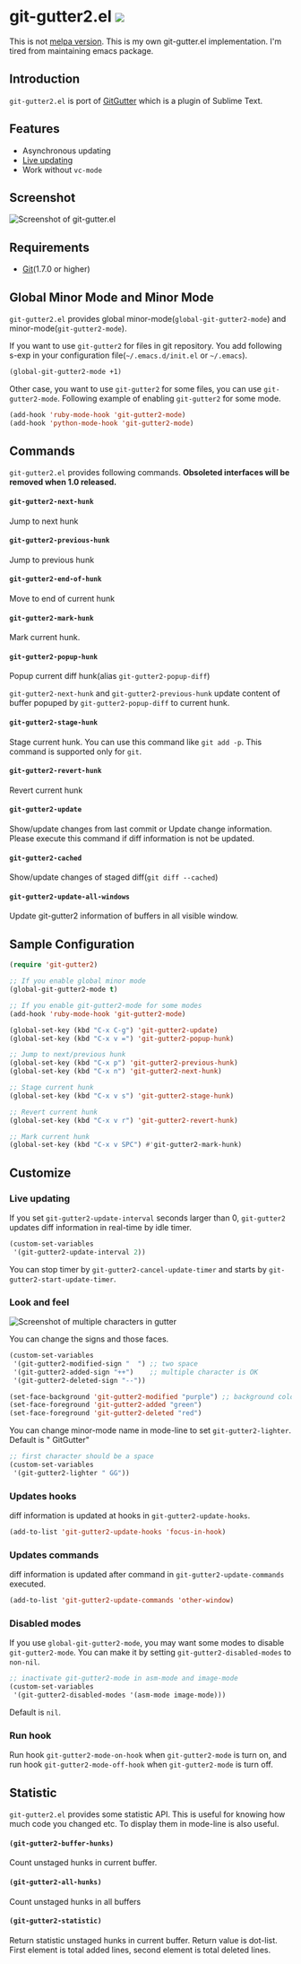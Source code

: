 # git-gutter2.el ![](https://github.com/syohex/emacs-git-gutter2/workflows/CI/badge.svg)

This is not [melpa version](https://github.com/emacsorphanage/git-gutter).
This is my own git-gutter.el implementation. I'm tired from maintaining emacs package.

## Introduction

`git-gutter2.el` is port of [GitGutter](https://github.com/jisaacks/GitGutter)
which is a plugin of Sublime Text.


## Features

- Asynchronous updating
- [Live updating](#live-updating)
- Work without `vc-mode`


## Screenshot

![Screenshot of git-gutter.el](image/git-gutter1.png)


## Requirements

* [Git](http://git-scm.com/)(1.7.0 or higher)


## Global Minor Mode and Minor Mode

`git-gutter2.el` provides global minor-mode(`global-git-gutter2-mode`) and minor-mode(`git-gutter2-mode`).

If you want to use `git-gutter2` for files in git repository.
You add following s-exp in your configuration file(`~/.emacs.d/init.el` or `~/.emacs`).

```lisp
(global-git-gutter2-mode +1)
```

Other case, you want to use `git-gutter2` for some files, you can use `git-gutter2-mode`.
Following example of enabling `git-gutter2` for some mode.

```lisp
(add-hook 'ruby-mode-hook 'git-gutter2-mode)
(add-hook 'python-mode-hook 'git-gutter2-mode)
```

## Commands

`git-gutter2.el` provides following commands.
**Obsoleted interfaces will be removed when 1.0 released.**

#### `git-gutter2-next-hunk`

Jump to next hunk

#### `git-gutter2-previous-hunk`

Jump to previous hunk

#### `git-gutter2-end-of-hunk`

Move to end of current hunk

#### `git-gutter2-mark-hunk`

Mark current hunk.

#### `git-gutter2-popup-hunk`

Popup current diff hunk(alias `git-gutter2-popup-diff`)

`git-gutter2-next-hunk` and `git-gutter2-previous-hunk` update content
of buffer popuped by `git-gutter2-popup-diff` to current hunk.

#### `git-gutter2-stage-hunk`

Stage current hunk. You can use this command like `git add -p`.
This command is supported only for `git`.

#### `git-gutter2-revert-hunk`

Revert current hunk

#### `git-gutter2-update`

Show/update changes from last commit or Update change information.
Please execute this command if diff information is not be updated.

#### `git-gutter2-cached`

Show/update changes of staged diff(`git diff --cached`)

#### `git-gutter2-update-all-windows`

Update git-gutter2 information of buffers in all visible window.


## Sample Configuration

```lisp
(require 'git-gutter2)

;; If you enable global minor mode
(global-git-gutter2-mode t)

;; If you enable git-gutter2-mode for some modes
(add-hook 'ruby-mode-hook 'git-gutter2-mode)

(global-set-key (kbd "C-x C-g") 'git-gutter2-update)
(global-set-key (kbd "C-x v =") 'git-gutter2-popup-hunk)

;; Jump to next/previous hunk
(global-set-key (kbd "C-x p") 'git-gutter2-previous-hunk)
(global-set-key (kbd "C-x n") 'git-gutter2-next-hunk)

;; Stage current hunk
(global-set-key (kbd "C-x v s") 'git-gutter2-stage-hunk)

;; Revert current hunk
(global-set-key (kbd "C-x v r") 'git-gutter2-revert-hunk)

;; Mark current hunk
(global-set-key (kbd "C-x v SPC") #'git-gutter2-mark-hunk)
```


## Customize

### Live updating

If you set `git-gutter2-update-interval` seconds larger than 0, `git-gutter2` updates
diff information in real-time by idle timer.

```lisp
(custom-set-variables
 '(git-gutter2-update-interval 2))
```

You can stop timer by `git-gutter2-cancel-update-timer` and starts by `git-gutter2-start-update-timer`.

### Look and feel

![Screenshot of multiple characters in gutter](image/git-gutter2-multichar.png)

You can change the signs and those faces.

```lisp
(custom-set-variables
 '(git-gutter2-modified-sign "  ") ;; two space
 '(git-gutter2-added-sign "++")    ;; multiple character is OK
 '(git-gutter2-deleted-sign "--"))

(set-face-background 'git-gutter2-modified "purple") ;; background color
(set-face-foreground 'git-gutter2-added "green")
(set-face-foreground 'git-gutter2-deleted "red")
```

You can change minor-mode name in mode-line to set `git-gutter2-lighter`.
Default is " GitGutter"

```lisp
;; first character should be a space
(custom-set-variables
 '(git-gutter2-lighter " GG"))
```

### Updates hooks

diff information is updated at hooks in `git-gutter2-update-hooks`.

```lisp
(add-to-list 'git-gutter2-update-hooks 'focus-in-hook)
```

### Updates commands

diff information is updated after command in `git-gutter2-update-commands` executed.

```lisp
(add-to-list 'git-gutter2-update-commands 'other-window)
```

### Disabled modes

If you use `global-git-gutter2-mode`, you may want some modes to disable
`git-gutter2-mode`. You can make it by setting `git-gutter2-disabled-modes`
to `non-nil`.

```lisp
;; inactivate git-gutter2-mode in asm-mode and image-mode
(custom-set-variables
 '(git-gutter2-disabled-modes '(asm-mode image-mode)))
```

Default is `nil`.


### Run hook

Run hook `git-gutter2-mode-on-hook` when `git-gutter2-mode` is turn on, and
run hook `git-gutter2-mode-off-hook` when `git-gutter2-mode` is turn off.

## Statistic

`git-gutter2.el` provides some statistic API. This is useful for knowing how much
code you changed etc. To display them in mode-line is also useful.

#### `(git-gutter2-buffer-hunks)`

Count unstaged hunks in current buffer.

#### `(git-gutter2-all-hunks)`

Count unstaged hunks in all buffers

#### `(git-gutter2-statistic)`

Return statistic unstaged hunks in current buffer. Return value is dot-list.
First element is total added lines, second element is total deleted lines.
